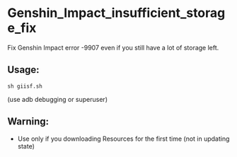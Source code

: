 # Genshin_Impact_insufficient_storage_fix
Fix Genshin Impact error -9907 even if you still have a lot of storage left.

## Usage:
```shell
sh giisf.sh
```
(use adb debugging or superuser)

## Warning:
* Use only if you downloading Resources for the first time (not in updating state)
